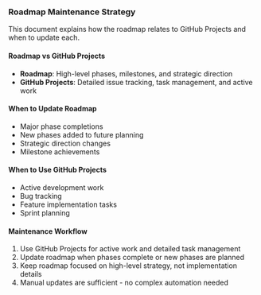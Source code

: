 ### Roadmap Maintenance Strategy

This document explains how the roadmap relates to GitHub Projects and when to update each.

#### Roadmap vs GitHub Projects
- **Roadmap**: High-level phases, milestones, and strategic direction
- **GitHub Projects**: Detailed issue tracking, task management, and active work

#### When to Update Roadmap
- Major phase completions
- New phases added to future planning
- Strategic direction changes
- Milestone achievements

#### When to Use GitHub Projects
- Active development work
- Bug tracking
- Feature implementation tasks
- Sprint planning

#### Maintenance Workflow
1. Use GitHub Projects for active work and detailed task management
2. Update roadmap when phases complete or new phases are planned
3. Keep roadmap focused on high-level strategy, not implementation details
4. Manual updates are sufficient - no complex automation needed
